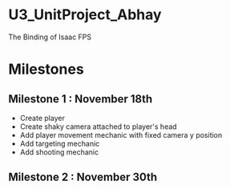 # U3_UnitProject_Abhay
The Binding of Isaac FPS
<h1>Milestones</h1>
<h2>Milestone 1 : November 18th</h2>
<ul>
<li>Create player </li>
<li>Create shaky camera attached to player's head </li>
<li>Add player movement mechanic with fixed camera y position </li>
<li>Add targeting mechanic </li>
<li>Add shooting mechanic </li>
</ul>
<h2>Milestone 2 : November 30th</h2>
<p> </p>

